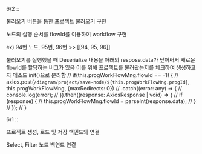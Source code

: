 6/2 ::

불러오기 버튼을 통한 프로젝트 불러오기 구현

노드의 실행 순서를 flowId를 이용하여 workflow 구현 

ex) 94번 노드, 95번, 96번 >> [[94, 95, 96]]

불러오기를 실행했을 때 Deserialize 내용을 아래의 respose.data가 덮어써서 새로운 flowId를 할당하는 버그가 있음
이를 위해 프로젝트를 불러왔는지를 체크하여 생성하고자 메소드 init()으로 분러함
// if(this.progWorkFlowMng.flowId == -1) {
// 	axios.post(`/diagram/project/save-node/${this.progWorkFlowMng.progId}`, this.progWorkFlowMng, {maxRedirects: 0})
// 		.catch((error: any) => {
// 			console.log(error);
// 		}).then((response: AxiosResponse<string> | void) => {
// 		if (response) {
// 			this.progWorkFlowMng.flowId = parseInt(response.data);
// 		}
// 	});
// }


6/1 :: 

프로젝트 생성, 로드 및 저장 백엔드와 연결

Select, Filter 노드 백연드 연결

